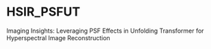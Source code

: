 # HSIR_PSFUT
Imaging Insights: Leveraging PSF Effects in Unfolding Transformer for Hyperspectral Image Reconstruction
